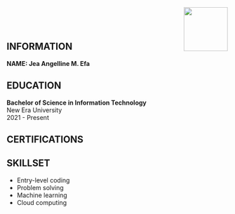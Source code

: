 <img align="right" width="100" height="100" src="https://upload.wikimedia.org/wikipedia/en/thumb/c/c6/New_Era_University.svg/175px-New_Era_University.svg.png">

<br></br>
## INFORMATION
**NAME: Jea Angelline M. Efa**

## EDUCATION
**Bachelor of Science in Information Technology** <br>
New Era University <br>
2021 - Present

## CERTIFICATIONS

## SKILLSET
+ Entry-level coding
+ Problem solving
+ Machine learning
+ Cloud computing


